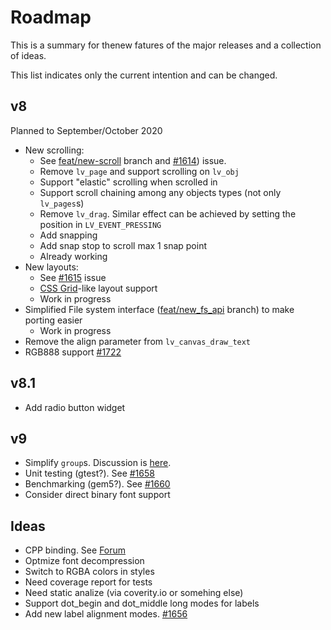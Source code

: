 # Roadmap

This is a summary for thenew fatures of the major releases and a collection of ideas. 

This list indicates only the current intention and can be changed.

## v8
Planned to September/October 2020
- New scrolling:
  - See [feat/new-scroll](https://github.com/lvgl/lvgl/tree/feat/new-scroll) branch and  [#1614](https://github.com/lvgl/lvgl/issues/1614)) issue.
  - Remove `lv_page` and support scrolling on `lv_obj`
  - Support "elastic" scrolling when scrolled in
  - Support scroll chaining among any objects types (not only `lv_pages`s)
  - Remove `lv_drag`. Similar effect can be achieved by setting the position in `LV_EVENT_PRESSING`
  - Add snapping
  - Add snap stop to scroll max 1 snap point
  - Already working
- New layouts:
  - See [#1615](https://github.com/lvgl/lvgl/issues/1615) issue
  - [CSS Grid](https://css-tricks.com/snippets/css/a-guide-to-grid/)-like layout support
  - Work in progress
- Simplified File system interface ([feat/new_fs_api](https://github.com/lvgl/lvgl/tree/feat/new-fs-api) branch) to make porting easier
  - Work in progress
- Remove the align parameter from `lv_canvas_draw_text`
- RGB888 support [#1722](https://github.com/lvgl/lvgl/issues/1722)  

## v8.1
- Add radio button widget

## v9
- Simplify `group`s. Discussion is [here](https://forum.lvgl.io/t/lv-group-tabindex/2927/3).
- Unit testing (gtest?). See [#1658](https://github.com/lvgl/lvgl/issues/1658)
- Benchmarking (gem5?). See [#1660](https://github.com/lvgl/lvgl/issues/1660)
- Consider direct binary font support

## Ideas
- CPP binding. See [Forum](https://forum.lvgl.io/t/is-it-possible-to-officially-support-optional-cpp-api/2736)
- Optmize font decompression
- Switch to RGBA colors in styles
- Need coverage report for tests
- Need static analize (via coverity.io or somehing else)
- Support dot_begin and dot_middle long modes for labels
- Add new label alignment modes. [#1656](https://github.com/lvgl/lvgl/issues/1656)

